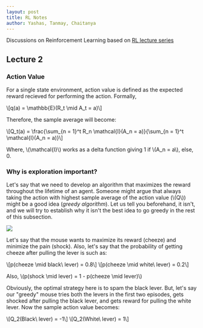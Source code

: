 ```yaml
---
layout: post
title: RL Notes 
author: Yashas, Tanmay, Chaitanya
---
```


Discussions on Reinforcement Learning based on [RL lecture series](https://www.youtube.com/watch?v=ISk80iLhdfU&list=PLqYmG7hTraZBKeNJ-JE_eyJHZ7XgBoAyb)

## Lecture 2

### Action Value
For a single state environment, action value is defined as the expected reward recieved for performing the action. Formally,

\\[q(a) = \mathbb{E}(R_t \mid A_t = a)\\]

Therefore, the sample average will become:

\\[Q_t(a) = \frac{\sum_{n = 1}^t R_n \mathcal{I}(A_n = a)}{\sum_{n = 1}^t \mathcal{I}(A_n = a)}\\]

Where, \\(\mathcal{I}\\) works as a delta function giving 1 if \\(A_n = a\\), else, 0. 

### Why is exploration important?

Let's say that we need to develop an algorithm that maximizes the reward throughout the lifetime of an agent. Someone might argue that always taking the action with highest sample average of the action value (\\(Q\\)) might be a good idea (*greedy algorithm*). Let us tell you beforehand, it isn't, and we will try to establish why it isn't the best idea to go greedy in the rest of this subsection.

![](https://i.imgur.com/CfFOH5p.png)

Let's say that the mouse wants to maximize its reward (cheeze) and minimize the pain (shock). Also, let's say that the probability of getting cheeze after pulling the lever is such as:

\\[p(cheeze \mid black\ lever) = 0.8\\] \\[p(cheeze \mid white\ lever) = 0.2\\]

Also, \\(p(shock \mid lever) = 1 - p(cheeze \mid lever)\\)

Obviously, the optimal strategy here is to spam the black lever. But, let's say our "greedy" mouse tries both the levers in the first two episodes, gets shocked after pulling the black lever, and gets reward for pulling the white lever. Now the sample action value becomes:

\\[Q_2(Black\ lever) = -1\\] \\[Q_2(White\ lever) = 1\\]



